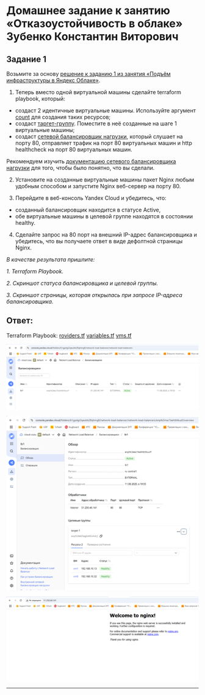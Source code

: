 # Домашнее задание к занятию «Отказоустойчивость в облаке» Зубенко Константин Виторович


## Задание 1 

Возьмите за основу [решение к заданию 1 из занятия «Подъём инфраструктуры в Яндекс Облаке»](https://github.com/netology-code/sdvps-homeworks/blob/main/7-03.md#задание-1).

1. Теперь вместо одной виртуальной машины сделайте terraform playbook, который:

- создаст 2 идентичные виртуальные машины. Используйте аргумент [count](https://www.terraform.io/docs/language/meta-arguments/count.html) для создания таких ресурсов;
- создаст [таргет-группу](https://registry.terraform.io/providers/yandex-cloud/yandex/latest/docs/resources/lb_target_group). Поместите в неё созданные на шаге 1 виртуальные машины;
- создаст [сетевой балансировщик нагрузки](https://registry.terraform.io/providers/yandex-cloud/yandex/latest/docs/resources/lb_network_load_balancer), который слушает на порту 80, отправляет трафик на порт 80 виртуальных машин и http healthcheck на порт 80 виртуальных машин.

Рекомендуем изучить [документацию сетевого балансировщика нагрузки](https://cloud.yandex.ru/docs/network-load-balancer/quickstart) для того, чтобы было понятно, что вы сделали.

2. Установите на созданные виртуальные машины пакет Nginx любым удобным способом и запустите Nginx веб-сервер на порту 80.

3. Перейдите в веб-консоль Yandex Cloud и убедитесь, что: 

- созданный балансировщик находится в статусе Active,
- обе виртуальные машины в целевой группе находятся в состоянии healthy.

4. Сделайте запрос на 80 порт на внешний IP-адрес балансировщика и убедитесь, что вы получаете ответ в виде дефолтной страницы Nginx.

*В качестве результата пришлите:*

*1. Terraform Playbook.*

*2. Скриншот статуса балансировщика и целевой группы.*

*3. Скриншот страницы, которая открылась при запросе IP-адреса балансировщика.*

## Ответ:

Terraform Playbook:
[ roviders.tf](https://github.com/konstanin-zubenko/terraform-Yandex-Network-Load-Balancer/blob/main/providers.tf)
[ variables.tf](https://github.com/konstanin-zubenko/terraform-Yandex-Network-Load-Balancer/blob/main/variables.tf)
[ vms.tf](https://github.com/konstanin-zubenko/terraform-Yandex-Network-Load-Balancer/blob/main/vms.tf)

![Скриншот статуса балансировщика и целевой группы](https://github.com/konstanin-zubenko/terraform-Yandex-Network-Load-Balancer/blob/main/img/100.png)

![Скриншот статуса балансировщика и целевой группы](https://github.com/konstanin-zubenko/terraform-Yandex-Network-Load-Balancer/blob/main/img/101.png)

![Скриншот страницы, которая открылась при запросе IP-адреса балансировщика](https://github.com/konstanin-zubenko/terraform-Yandex-Network-Load-Balancer/blob/main/img/102.png)



---
